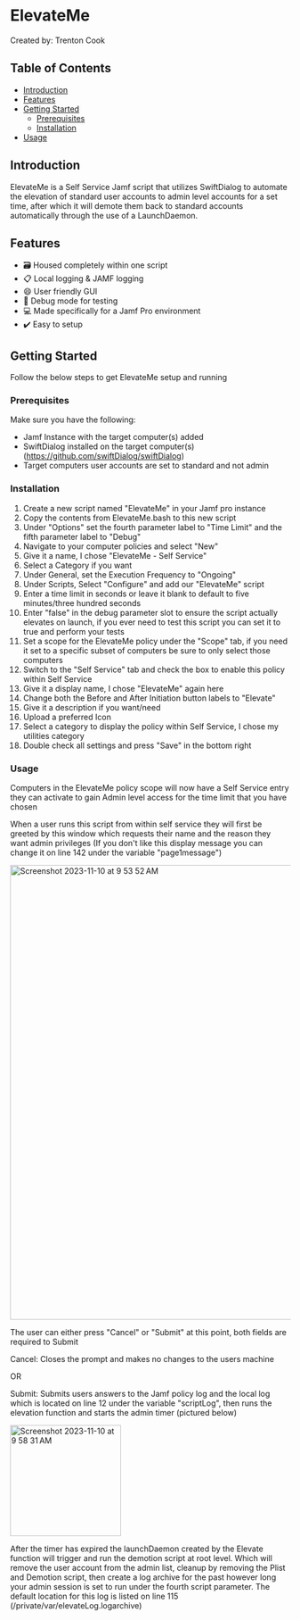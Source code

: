# ElevateMe

Created by: Trenton Cook

## Table of Contents

- [Introduction](#introduction)
- [Features](#features)
- [Getting Started](#getting-started)
  - [Prerequisites](#prerequisites)
  - [Installation](#installation)
- [Usage](#usage)

## Introduction

ElevateMe is a Self Service Jamf script that utilizes SwiftDialog to automate the elevation of standard user accounts to admin level accounts for a set time, after which it will demote them back to standard accounts automatically through the use of a LaunchDaemon.


## Features

- 🗃️ Housed completely within one script
- 📋 Local logging & JAMF logging
- 😄 User friendly GUI
- 🔧 Debug mode for testing
- 💻 Made specifically for a Jamf Pro environment
- ✔️ Easy to setup

## Getting Started

Follow the below steps to get ElevateMe setup and running

### Prerequisites

Make sure you have the following:

- Jamf Instance with the target computer(s) added
- SwiftDialog installed on the target computer(s) (https://github.com/swiftDialog/swiftDialog)
- Target computers user accounts are set to standard and not admin

### Installation

1. Create a new script named "ElevateMe" in your Jamf pro instance
2. Copy the contents from ElevateMe.bash to this new script
3. Under "Options" set the fourth parameter label to "Time Limit" and the fifth parameter label to "Debug"
4. Navigate to your computer policies and select "New"
5. Give it a name, I chose "ElevateMe - Self Service"
6. Select a Category if you want
7. Under General, set the Execution Frequency to "Ongoing"
8. Under Scripts, Select "Configure" and add our "ElevateMe" script
9. Enter a time limit in seconds or leave it blank to default to five minutes/three hundred seconds
10. Enter "false" in the debug parameter slot to ensure the script actually elevates on launch, if you ever need to test this script you can set it to true and perform your tests
11. Set a scope for the ElevateMe policy under the "Scope" tab, if you need it set to a specific subset of computers be sure to only select those computers
12. Switch to the "Self Service" tab and check the box to enable this policy within Self Service
13. Give it a display name, I chose "ElevateMe" again here
14. Change both the Before and After Initiation button labels to "Elevate"
15. Give it a description if you want/need
16. Upload a preferred Icon
17. Select a category to display the policy within Self Service, I chose my utilities category
18. Double check all settings and press "Save" in the bottom right

### Usage

Computers in the ElevateMe policy scope will now have a Self Service entry they can activate to gain Admin level access for the time limit that you have chosen

When a user runs this script from within self service they will first be greeted by this window which requests their name and the reason they want admin privileges (If you don't like this display message you can change it on line 142 under the variable "page1message")

<img width="815" alt="Screenshot 2023-11-10 at 9 53 52 AM" src="https://github.com/Tc00k/ElevateMe/assets/150291395/e0fd68a1-acb1-4052-a93e-843952bf1328">

The user can either press "Cancel" or "Submit" at this point, both fields are required to Submit

  Cancel: Closes the prompt and makes no changes to the users machine

  OR

  Submit: Submits users answers to the Jamf policy log and the local log which is located on line 12 under the variable "scriptLog", then runs the elevation function and starts the admin timer (pictured below)

<img width="199" alt="Screenshot 2023-11-10 at 9 58 31 AM" src="https://github.com/Tc00k/ElevateMe/assets/150291395/3de11d25-d925-4155-9bed-989806335449">

After the timer has expired the launchDaemon created by the Elevate function will trigger and run the demotion script at root level. Which will remove the user account from the admin list, cleanup by removing the Plist and Demotion script, then create a log archive for the past however long your admin session is set to run under the fourth script parameter. The default location for this log is listed on line 115 (/private/var/elevateLog.logarchive)
